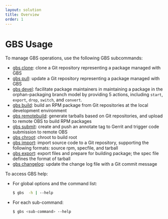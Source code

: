 ```yaml
---
layout: solution
title: Overview
order: 1
---
```


# GBS Usage

To manage GBS operations, use the following GBS subcommands:

- [gbs clone](gbs-clone.md): clone a Git repository representing a package managed with GBS
- [gbs pull](gbs-pull.md): update a Git repository representing a package managed with GBS
- [gbs devel](gbs-devel.md): facilitate package maintainers in maintaining a package in the orphan-packaging branch model by providing 5 actions, including `start`, `export`, `drop`, `switch`, and `convert`.
- [gbs build](gbs-build.md): build an RPM package from Git repositories at the local development environment
- [gbs remotebuild](gbs-remotebuild.md): generate tarballs based on Git repositories, and upload to remote OBS to build RPM packages
- [gbs submit](gbs-submit.md): create and push an annotate tag to Gerrit and trigger code submission to remote OBS
- [gbs chroot](gbs-chroot.md): chroot to build root
- [gbs import](gbs-import.md): import source code to a Git repository, supporting the following formats: source rpm, specfile, and tarball
- [gbs export](gbs-export.md): export files and prepare for building package; the spec file defines the format of tarball
- [gbs changelog](gbs-changelog.md): update the change log file with a Git commit message


To access GBS help:

- For global options and the command list:

  ```bash
  $ gbs  -h | --help
  ```

- For each sub-command:

  ```bash
  $ gbs <sub-command> --help
  ```
